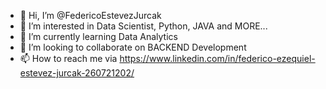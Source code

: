 - 👋 Hi, I’m @FedericoEstevezJurcak
- 👀 I’m interested in Data Scientist, Python, JAVA and MORE...
- 🌱 I’m currently learning Data Analytics
- 💞️ I’m looking to collaborate on BACKEND Development
- 📫 How to reach me via https://www.linkedin.com/in/federico-ezequiel-estevez-jurcak-260721202/

<!---
FedericoEstevezJurcak/FedericoEstevezJurcak is a ✨ special ✨ repository because its `README.md` (this file) appears on your GitHub profile.
You can click the Preview link to take a look at your changes.
--->
